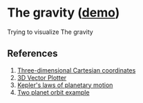 # The gravity ([demo](https://tito433.github.io/gravity/))
Trying to visualize The gravity 


## References
1. [Three-dimensional Cartesian coordinates](http://mathinsight.org/vectors_cartesian_coordinates_2d_3d)
2. [3D Vector Plotter](https://academo.org/demos/3d-vector-plotter/)
3. [Kepler's laws of planetary motion](https://en.wikipedia.org/wiki/Kepler's_laws_of_planetary_motion)
4. [Two planet orbit example](https://academo.org/demos/keplers-third-law/)